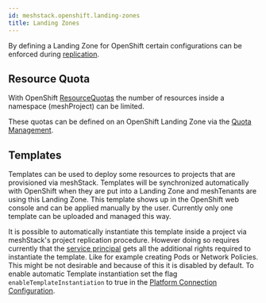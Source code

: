 ```yaml
---
id: meshstack.openshift.landing-zones
title: Landing Zones
---
```


By defining a Landing Zone for OpenShift certain configurations can be enforced during [replication](./meshcloud.tenant.md).

## Resource Quota

With OpenShift [ResourceQuotas](https://docs.openshift.com/container-platform/3.11/dev_guide/compute_resources.html) the number of resources inside a namespace (meshProject) can be limited.

These quotas can be defined on an OpenShift Landing Zone via the [Quota Management](./administration.landing-zones.md#defining-quotas).

## Templates

Templates can be used to deploy some resources to projects that are provisioned via meshStack. Templates will be synchronized automatically with OpenShift when they are put into a Landing Zone and meshTenants are using this Landing Zone. This template shows up in the OpenShift web console and can be applied manually by the user. Currently only one template can be uploaded and managed this way.

It is possible to automatically instantiate this template inside a project via meshStack's project replication procedure. However doing so requires currently that the [service principal](meshstack.openshift.index.md#replicator-service-account) gets all the additional rights required to instantiate the template. Like for example creating Pods or Network Policies. This might be not desirable and because of this it is disabled by default. To enable automatic Template instantiation set the flag `enableTemplateInstantiation` to true in the [Platform Connection Configuration](administration.platforms.md#platform-connection-config).
